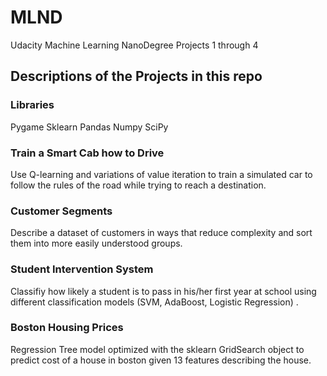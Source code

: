 # MLND
Udacity Machine Learning NanoDegree Projects 1 through 4

## Descriptions of the Projects in this repo

### Libraries
Pygame
Sklearn
Pandas
Numpy
SciPy

### Train a Smart Cab how to Drive
Use Q-learning and variations of value iteration to train a simulated car to follow the rules of the road while trying to reach a destination.

### Customer Segments
Describe a dataset of customers in ways that reduce complexity and sort them into more easily understood groups.

### Student Intervention System
Classifiy how likely a student is to pass in his/her first year at school using different classification models (SVM, AdaBoost, Logistic Regression) .

### Boston Housing Prices
Regression Tree model optimized with the sklearn GridSearch object to predict cost of a house in boston given 13 features describing the house.
